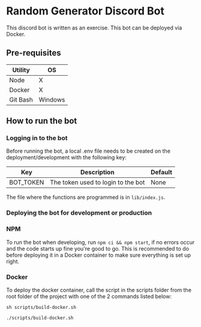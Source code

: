 # Random Generator Discord Bot

This discord bot is written as an exercise. This bot can be deployed via Docker.

## Pre-requisites

| Utility  | OS      |
| -------- | ------- |
| Node     | X       |
| Docker   | X       |
| Git Bash | Windows |

## How to run the bot

### Logging in to the bot

Before running the bot, a local .env file needs to be created on the deployment/development with the following key:

| Key       | Description                        | Default |
| --------- | ---------------------------------- | ------- |
| BOT_TOKEN | The token used to login to the bot | None    |

The file where the functions are programmed is in `lib/index.js`.

### Deploying the bot for development or production

### NPM

To run the bot when developing, run `npm ci && npm start`, if no errors occur and the code starts up fine you're good to go. This
is recommended to do before deploying it in a Docker container to make sure everything is set up right.

### Docker

To deploy the docker container, call the script in the scripts folder from the root folder of the project with one of the 2 commands listed below:

`sh scripts/build-docker.sh`

`./scripts/build-docker.sh`
